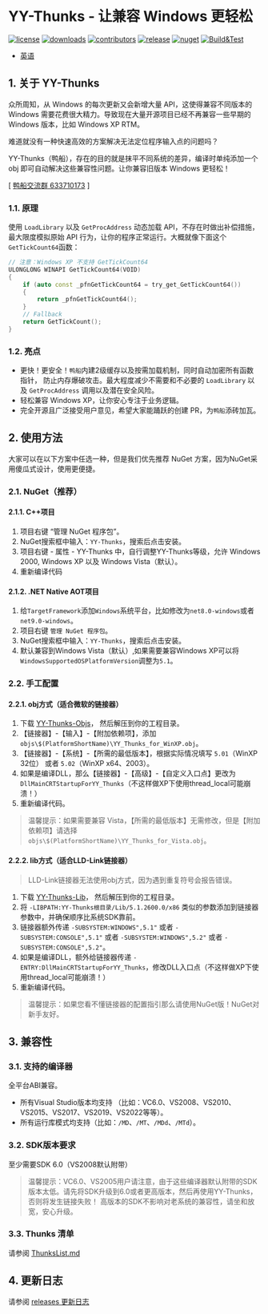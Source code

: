 ﻿# YY-Thunks - 让兼容 Windows 更轻松
[![license](https://img.shields.io/github/license/Chuyu-Team/YY-Thunks)](https://github.com/Chuyu-Team/YY-Thunks/blob/master/LICENSE)
[![downloads](https://img.shields.io/github/downloads/Chuyu-Team/YY-Thunks/total)](https://github.com/Chuyu-Team/YY-Thunks/releases)
[![contributors](https://img.shields.io/github/contributors-anon/Chuyu-Team/YY-Thunks)](https://github.com/Chuyu-Team/YY-Thunks/graphs/contributors)
[![release](https://img.shields.io/github/v/release/Chuyu-Team/YY-Thunks?include_prereleases)](https://github.com/Chuyu-Team/YY-Thunks/releases)
[![nuget](https://img.shields.io/nuget/vpre/YY-Thunks)](https://www.nuget.org/packages/YY-Thunks)
[![Build&Test](https://github.com/Chuyu-Team/YY-Thunks/actions/workflows/Build&Test.yml/badge.svg)](https://github.com/Chuyu-Team/YY-Thunks/actions/workflows/Build&Test.yml)

- [英语](Readme.md)

## 1. 关于 YY-Thunks

众所周知，从 Windows 的每次更新又会新增大量 API，这使得兼容不同版本的 Windows 
需要花费很大精力。导致现在大量开源项目已经不再兼容一些早期的 Windows 版本，比如
Windows XP RTM。

难道就没有一种快速高效的方案解决无法定位程序输入点的问题吗？

YY-Thunks（鸭船），存在的目的就是抹平不同系统的差异，编译时单纯添加一个 obj 
即可自动解决这些兼容性问题。让你兼容旧版本 Windows 更轻松！

[ [鸭船交流群 633710173](https://shang.qq.com/wpa/qunwpa?idkey=21d51d8ad1d77b99ea9544b399e080ec347ca6a1bc04267fb59cebf22644a42a) ]

### 1.1. 原理

使用 `LoadLibrary` 以及 `GetProcAddress` 动态加载 API，不存在时做出补偿措施，
最大限度模拟原始 API 行为，让你的程序正常运行。大概就像下面这个`GetTickCount64`函数：

```cpp
// 注意：Windows XP 不支持 GetTickCount64
ULONGLONG WINAPI GetTickCount64(VOID)
{
    if (auto const _pfnGetTickCount64 = try_get_GetTickCount64())
    {
        return _pfnGetTickCount64();
    }
    // Fallback
    return GetTickCount();
}
```
### 1.2. 亮点

* 更快！更安全！`鸭船`内建2级缓存以及按需加载机制，同时自动加密所有函数指针，
  防止内存爆破攻击。最大程度减少不需要和不必要的 `LoadLibrary` 以及 
  `GetProcAddress` 调用以及潜在安全风险。
* 轻松兼容 Windows XP，让你安心专注于业务逻辑。
* 完全开源且广泛接受用户意见，希望大家能踊跃的创建 PR，为`鸭船`添砖加瓦。

## 2. 使用方法

大家可以在以下方案中任选一种，但是我们优先推荐 NuGet 方案，因为NuGet采用傻瓜式设计，使用更便捷。

### 2.1. NuGet（推荐）
#### 2.1.1. C++项目
1. 项目右键 “管理 NuGet 程序包”。
2. NuGet搜索框中输入：`YY-Thunks`，搜索后点击安装。
3. 项目右键 - 属性 - YY-Thunks 中，自行调整YY-Thunks等级，允许 Windows 2000, 
   Windows XP 以及 Windows Vista（默认）。
4. 重新编译代码

#### 2.1.2. .NET Native AOT项目
1. 给`TargetFramework`添加`Windows`系统平台，比如修改为`net8.0-windows`或者`net9.0-windows`。
2. 项目右键 `管理 NuGet 程序包`。
3. NuGet搜索框中输入：`YY-Thunks`，搜索后点击安装。
4. 默认兼容到Windows Vista（默认）,如果需要兼容Windows XP可以将`WindowsSupportedOSPlatformVersion`调整为`5.1`。

### 2.2. 手工配置
#### 2.2.1. obj方式（适合微软的链接器）
1. 下载 [YY-Thunks-Objs](https://github.com/Chuyu-Team/YY-Thunks/releases)，
   然后解压到你的工程目录。
2. 【链接器】-【输入】-【附加依赖项】，添加 
   `objs\$(PlatformShortName)\YY_Thunks_for_WinXP.obj`。
3. 【链接器】-【系统】-【所需的最低版本】，根据实际情况填写 `5.01`（WinXP 32位） 或者 `5.02`（WinXP x64、2003）。
4. 如果是编译DLL，那么【链接器】-【高级】-【自定义入口点】更改为`DllMainCRTStartupForYY_Thunks`（不这样做XP下使用thread_local可能崩溃！）
5. 重新编译代码。

> 温馨提示：如果需要兼容 Vista，【所需的最低版本】无需修改，但是【附加依赖项】请选择 
  `objs\$(PlatformShortName)\YY_Thunks_for_Vista.obj`。

#### 2.2.2. lib方式（适合LLD-Link链接器）
> LLD-Link链接器无法使用obj方式，因为遇到重复符号会报告错误。

1. 下载 [YY-Thunks-Lib](https://github.com/Chuyu-Team/YY-Thunks/releases)，
   然后解压到你的工程目录。
2. 将 `-LIBPATH:YY-Thunks根目录/Lib/5.1.2600.0/x86` 类似的参数添加到链接器参数中，并确保顺序比系统SDK靠前。
3. 链接器额外传递 `-SUBSYSTEM:WINDOWS",5.1"` 或者 `-SUBSYSTEM:CONSOLE",5.1"` 或者 `-SUBSYSTEM:WINDOWS",5.2"` 或者 `-SUBSYSTEM:CONSOLE",5.2"`。
4. 如果是编译DLL，额外给链接器传递 `-ENTRY:DllMainCRTStartupForYY_Thunks`，修改DLL入口点（不这样做XP下使用thread_local可能崩溃！）
5. 重新编译代码。

> 温馨提示：如果您看不懂链接器的配置指引那么请使用NuGet版！NuGet对新手友好。


## 3. 兼容性

### 3.1. 支持的编译器

全平台ABI兼容。

* 所有Visual Studio版本均支持
  （比如：VC6.0、VS2008、VS2010、VS2015、VS2017、VS2019、VS2022等等）。
* 所有运行库模式均支持（比如：`/MD`、`/MT`、`/MDd`、`/MTd`）。

### 3.2. SDK版本要求
至少需要SDK 6.0（VS2008默认附带）

> 温馨提示：VC6.0、VS2005用户请注意，由于这些编译器默认附带的SDK版本太低。请先将SDK升级到6.0或者更高版本，然后再使用YY-Thunks，否则将发生链接失败！
高版本的SDK不影响对老系统的兼容性，请坐和放宽，安心升级。

### 3.3. Thunks 清单

请参阅 [ThunksList.md](ThunksList.md)

## 4. 更新日志

请参阅 [releases 更新日志](https://github.com/Chuyu-Team/YY-Thunks/releases)
